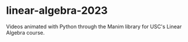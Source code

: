 # linear-algebra-2023
Videos animated with Python through the Manim library for USC's Linear Algebra course.
